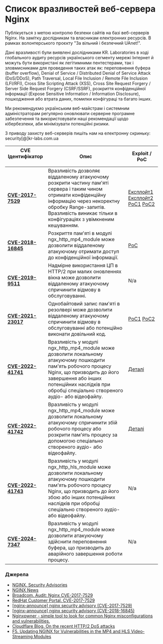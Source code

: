 # Список вразливостей веб-сервера Nginx

Публікується з метою контролю безпеки сайтів на базі веб-серверів Nginx. На замітку дослідникам та власникам електронних ресурсів. В рамках волонтерського проєкту "За вільний і безпечний UAnet!".

Дані вразливості були виявлені дослідниками KR. Laboratories в ході глобального аудиту ресурсів українського сегменту мережі Інтернет й можуть бути використані як легітимними пентестерами, так і зловмисниками для проведення таких атак як: переповнення буфера (buffer overflow), Denial of Service / Distributed Denial of Service Attack (DoS/DDoS), Path Traversal, Local File Inclusion / Remote File Inclusion (LFI/RFI), Cross Site Scripting Attack (XSS), Cross Site Request Forgery / Server Side Request Forgery (CSRF/SSRF), розкриття конфіденційної інформації (Expose Sensitive Information / Information Disclosure), пошкодження або втрата даних, помилки конфігураці та багато інших.   

Ми рекомендуємо українським веб-майстрам і системним адміністраторам регулярно оновлювати серверне програмне забезпечення та використовувати наші рекомендації щодо кібербезпеки, аби мінімізувати потенційні ризики.  

З приводу захисту веб-серверів пишіть нам на електронну скриньку: security[@]kr-labs.com.ua

| **CVE Ідентифікатор** &nbsp; &nbsp; | **Опис** | **Exploit / PoC** |
|-----------------------------------------------------|----------|-------------|
| [**CVE-2017-7529**](https://cve.mitre.org/cgi-bin/cvename.cgi?name=CVE-2017-7529) | Вразливість дозволяє віддаленому атакуючому розкрити частину пам'яті сервера і таким чином отримати конфіденційну інформацію через некоректну обробку Range-запитів. Вразливість виникає тільки в конфігураціях з увімкненим кешуванням. | [Експлойт1](https://www.exploit-db.com/exploits/42383) [Експлойт2](https://github.com/gemboxteam/exploit-nginx-1.10.3/blob/main/cve-nginx-1.10.3.py) [PoC1](https://x.com/SpiderSec/status/1193557511124553728) [PoC2](https://gist.github.com/thehappydinoa/bc3278aea845b4f578362e9363c51115)|
| [**CVE-2018-16845**](https://cve.mitre.org/cgi-bin/cvename.cgi?name=CVE-2018-16845) | Розкриття пам'яті в модулі ngx_http_mp4_module може дозволити віддаленому атакуючому отримати доступ до конфіденційної інформації. | [PoC](https://zerodayengineering.com/exploits/nginx-mp4-infoleak.html) |
| [**CVE-2019-9511**](https://cve.mitre.org/cgi-bin/cvename.cgi?name=CVE-2019-9511) | Надмірне використання ЦП в HTTP/2 при малих оновленнях вікна може дозволити віддаленому атакуючому спричинити відмову в обслуговуванні. | N/a |
| [**CVE-2021-23017**](https://cve.mitre.org/cgi-bin/cvename.cgi?name=CVE-2021-23017) | Однобайтовий запис пам'яті в резолвері може дозволити віддаленому атакуючому спричинити відмову в обслуговуванні або потенційно виконати довільний код. | [PoC1](https://github.com/M507/CVE-2021-23017-PoC/blob/main/poc.py) [PoC2](https://github.com/M507/CVE-2021-23017-PoC) |
| [**CVE-2022-41741**](https://nvd.nist.gov/vuln/detail/CVE-2022-41741) | Вразливість у модулі ngx_http_mp4_module може дозволити локальному атакуючому пошкодити пам'ять робочого процесу Nginx, що призводить до його завершення або інших потенційних наслідків при обробці спеціально створеного аудіо- або відеофайлу. | [Деталі](https://my.f5.com/manage/s/article/K81926432) |
| [**CVE-2022-41742**](https://cve.mitre.org/cgi-bin/cvename.cgi?name=CVE-2022-41742) | Вразливість у модулі ngx_http_mp4_module може дозволити локальному атакуючому спричинити збій робочого процесу або розкрити пам'ять процесу за допомогою спеціально створеного аудіо- або відеофайлу. |[Деталі](https://my.f5.com/manage/s/article/K28112382)|
| [**CVE-2022-41743**](https://nvd.nist.gov/vuln/detail/CVE-2022-41743) | Вразливість у модулі ngx_http_hls_module може дозволити локальному атакуючому пошкодити пам'ять робочого процесу Nginx, що призводить до його збою або інших потенційних наслідків при обробці спеціально створеного аудіо- або відеофайлу. | N/a |
| [**CVE-2024-7347**](https://cve.mitre.org/cgi-bin/cvename.cgi?name=CVE-2024-7347) | Вразливість у модулі ngx_http_mp4_module може дозволити атакуючому здійснити переповнення буфера, що призводить до аварійного завершення роботи процесу. | N/a |

### Джерела
- [NGINX. Security Advisories](https://nginx.org/en/security_advisories.html)
- [NGINX News](https://nginx.org/2024.html)
- [Broadcom. Audit: Nginx CVE-2017-7529](https://www.broadcom.com/support/security-center/attacksignatures/detail?asid=31875)
- [RedHat Customer Portal. CVE-2017-7529](https://access.redhat.com/security/cve/cve-2017-7529)
- [[nginx-announce] nginx security advisory (CVE-2017-7529)](https://mailman.nginx.org/pipermail/nginx-announce/2017/000200.html)
- [[nginx-announce] nginx security advisory (CVE-2018-16845)](https://mailman.nginx.org/pipermail/nginx-announce/2018/000221.html)
- [Nginxpwner - simple tool to look for common Nginx misconfigurations and vulnerabilities.](https://github.com/stark0de/nginxpwner)
- [Cloudflare Blog. On the recent HTTP/2 DoS attacks](https://blog.cloudflare.com/on-the-recent-http-2-dos-attacks/)
- [F5. Updating NGINX for Vulnerabilities in the MP4 and HLS Video-Streaming Modules](https://www.f5.com/company/blog/nginx/updating-nginx-for-vulnerabilities-in-the-mp4-and-hls-video-streaming-modules)
